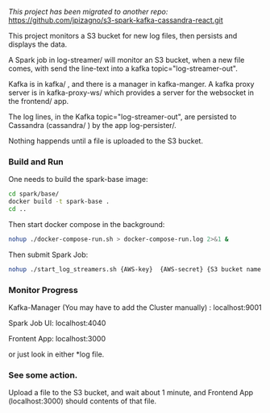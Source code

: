 *This project has been migrated to another repo:*
https://github.com/jpizagno/s3-spark-kafka-cassandra-react.git

This project monitors a S3 bucket for new log files, then persists and displays the data.

A Spark job in log-streamer/ will monitor an S3 bucket, when a new file comes, with send the line-text into a kafka topic="log-streamer-out".  

Kafka is in kafka/ , and there is a manager in kafka-manger.  A kafka proxy server is in kafka-proxy-ws/ which provides a server for the websocket in the frontend/ app.  

The log lines, in the Kafka topic="log-streamer-out", are persisted to Cassandra (cassandra/ ) by the app log-persister/.

Nothing happends until a file is uploaded to the S3 bucket.  


### Build and Run
One needs to build the spark-base image:

```bash
cd spark/base/
docker build -t spark-base .
cd ..
```

Then start docker compose in the background:
```bash
nohup ./docker-compose-run.sh > docker-compose-run.log 2>&1 &
```

Then submit Spark Job:
```bash
nohup ./start_log_streamers.sh {AWS-key}  {AWS-secret} {S3 bucket name like: s3a://huginns-news-logs/} > start_log_streamers.log 2>&1 &
```

### Monitor Progress

Kafka-Manager  (You may have to add the Cluster manually) :
localhost:9001

Spark Job UI:
localhost:4040

Frontent App:
localhost:3000

or just look in either *log file.   

### See some action.
Upload a file to the S3 bucket, and wait about 1 minute, and Frontend App (localhost:3000) should contents of that file.